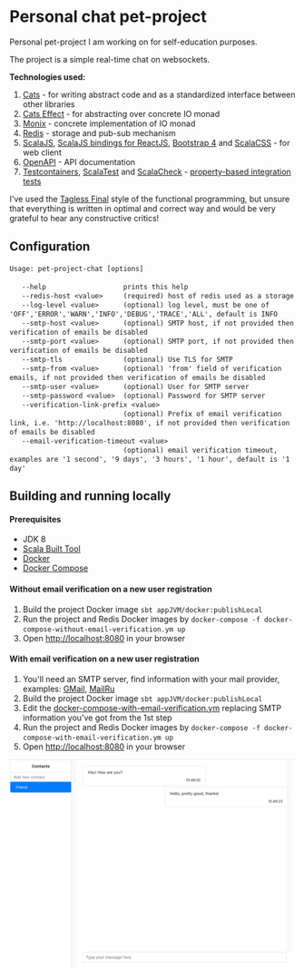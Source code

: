 # Personal chat pet-project

Personal pet-project I am working on for self-education purposes.

The project is a simple real-time chat on websockets.

**Technologies used:**
1. [Cats](https://typelevel.org/cats/) - for writing abstract code and as a standardized interface between other libraries
2. [Cats Effect](https://typelevel.org/cats-effect/) - for abstracting over concrete IO monad
3. [Monix](https://monix.io) - concrete implementation of IO monad
4. [Redis](https://redis.io) - storage and pub-sub mechanism
5. [ScalaJS](http://scala-js.org/), [ScalaJS bindings for ReactJS](https://github.com/japgolly/scalajs-react), [Bootstrap 4](https://getbootstrap.com) and [ScalaCSS](https://github.com/japgolly/scalacss) - for web client
6. [OpenAPI](https://swagger.io) - API documentation
7. [Testcontainers](https://github.com/testcontainers/testcontainers-scala), [ScalaTest](http://www.scalatest.org) and [ScalaCheck](https://www.scalacheck.org) - [property-based integration tests](/app/jvm/src/test/scala/integration/ITest.scala)

I've used the [Tagless Final](https://www.becompany.ch/en/blog/2018/06/21/tagless-final) style of the functional programming, but unsure that everything is written in optimal and correct way and would be very grateful to hear any constructive critics!

## Configuration
```
Usage: pet-project-chat [options]

   --help                   prints this help
   --redis-host <value>     (required) host of redis used as a storage
   --log-level <value>      (optional) log level, must be one of 'OFF','ERROR','WARN','INFO','DEBUG','TRACE','ALL', default is INFO
   --smtp-host <value>      (optional) SMTP host, if not provided then verification of emails be disabled
   --smtp-port <value>      (optional) SMTP port, if not provided then verification of emails be disabled
   --smtp-tls               (optional) Use TLS for SMTP
   --smtp-from <value>      (optional) 'from' field of verification emails, if not provided then verification of emails be disabled
   --smtp-user <value>      (optional) User for SMTP server
   --smtp-password <value>  (optional) Password for SMTP server
   --verification-link-prefix <value>
                            (optional) Prefix of email verification link, i.e. 'http://localhost:8080', if not provided then verification of emails be disabled
   --email-verification-timeout <value>
                            (optional) email verification timeout, examples are '1 second', '9 days', '3 hours', '1 hour', default is '1 day'
```

## Building and running locally

#### Prerequisites
* JDK 8
* [Scala Built Tool](https://www.scala-sbt.org)
* [Docker](https://www.docker.com) 
* [Docker Compose](https://docs.docker.com/compose/) 

#### Without email verification on a new user registration
1. Build the project Docker image `sbt appJVM/docker:publishLocal`
2. Run the project and Redis Docker images by `docker-compose -f docker-compose-without-email-verification.ym up`
3. Open [http://localhost:8080](http://localhost:8080) in your browser

#### With email verification on a new user registration
1. You'll need an SMTP server, find information with your mail provider, examples: [GMail](https://support.google.com/mail/answer/7126229?visit_id=636774483047111987-1658076072&hl=en&rd=1), [MailRu](https://help.mail.ru/mail-help/mailer/popsmtp)
2. Build the project Docker image `sbt appJVM/docker:publishLocal`
3. Edit the [docker-compose-with-email-verification.ym](/docker-compose-with-email-verification.yml) replacing SMTP information you've got from the 1st step
4. Run the project and Redis Docker images by `docker-compose -f docker-compose-with-email-verification.ym up`
5. Open [http://localhost:8080](http://localhost:8080) in your browser

![Web UI](/webui.png)